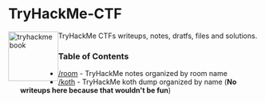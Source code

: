 # TryHackMe-CTF

TryHackMe CTFs writeups, notes, dratfs, files and solutions.
<img src="https://tryhackme.com/img/illustrations/tryhackme_book_square.png" alt="tryhackme book" style="float:left;" width=100>

### Table of Contents

- [/room](https://github.com/danieldavidson/tryhackme-ctf/tree/main/room) - TryHackMe notes organized by room name
- [/koth](https://github.com/danieldavidson/tryhackme-ctf/tree/main/koth) - TryHackMe koth dump organized by name (**No writeups here because that wouldn't be fun**)
